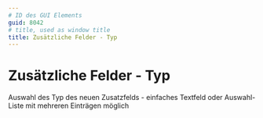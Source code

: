 ```yaml
---
# ID des GUI Elements
guid: 8042
# title, used as window title
title: Zusätzliche Felder - Typ
---
```


# Zusätzliche Felder - Typ

Auswahl des Typ des neuen Zusatzfelds  - einfaches Textfeld oder Auswahl-Liste mit mehreren Einträgen möglich

